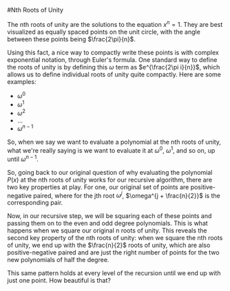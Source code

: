#Nth Roots of Unity

The nth roots of unity are the solutions to the equation $x^n = 1$. They are best visualized as equally spaced points on the unit circle, with the angle between these points being $\frac{2\pi}{n}$.

Using this fact, a nice way to compactly write these points is with complex exponential notation, through Euler's formula. One standard way to define the roots of unity is by defining this $\omega$ term as $e^{\frac{2\pi i}{n}}$, which allows us to define individual roots of unity quite compactly. Here are some examples:

- $\omega^0$
- $\omega^1$
- $\omega^2$
- ...
- $\omega^{n-1}$

So, when we say we want to evaluate a polynomial at the nth roots of unity, what we're really saying is we want to evaluate it at $\omega^0$, $\omega^1$, and so on, up until $\omega^{n-1}$.

So, going back to our original question of why evaluating the polynomial $P(x)$ at the nth roots of unity works for our recursive algorithm, there are two key properties at play. For one, our original set of points are positive-negative paired, where for the jth root $\omega^j$, $\omega^{j + \frac{n}{2}}$ is the corresponding pair.

Now, in our recursive step, we will be squaring each of these points and passing them on to the even and odd degree polynomials. This is what happens when we square our original n roots of unity. This reveals the second key property of the nth roots of unity: when we square the nth roots of unity, we end up with the $\frac{n}{2}$ roots of unity, which are also positive-negative paired and are just the right number of points for the two new polynomials of half the degree.

This same pattern holds at every level of the recursion until we end up with just one point. How beautiful is that?
